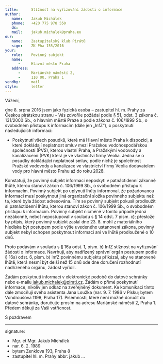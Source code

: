 ```yaml
---
title:      Stížnost na vyřizování žádosti o informace
author:
   name:    Jakub Michálek
   phone:   +420 775 978 550
   ds:      
   mail:    jakub.michalek@praha.eu
our:
   name:    Zastupitelský klub Pirátů
   sign:    ZK Pha 155/2016
your:
   role:    Povinný subjekt
   name:    
      -     Hlavní město Praha
   address:
      -     Mariánské náměstí 2,
      -     110 00, Praha 1
sendby:     mail
style:      letter
---
```


Vážení,

dne 8. srpna 2016 jsem jako fyzická osoba – zastupitel hl. m. Prahy za Českou pirátskou stranu – Vás zdvořile požádal podle § 51, odst. 3 zákona č. 131/2000 Sb., o hlavním městě Praze a podle zákona č. 106/1999 Sb., o svobodném přístupu k informacím (dále jen „InfZ“), o poskytnutí následujících informací:

* Poskytnutí všech posudků, které má Hlavní město Praha k dispozici, a které dokládají neplatnost smluv mezi Pražskou vodohospodářskou společností (PVS), kterou vlastní Praha, a Pražskými vodovody a kanalizacemi (PVK) která je ve vlastnictví firmy Veolia. Jedná se o posudky dokládající neplatnost smluv, podle nichž je společnost Pražské vodovody a kanalizace ve vlastnictví firmy Veolia dodavatelem vody pro hlavní město Prahu až do roku 2028.

Konstatuji, že povinný subjekt informaci neposkytl v patnáctidenní zákonné lhůtě, kterou stanoví zákon č. 106/1999 Sb., o svobodném přístupu k informacím. Povinný subjekt po uplynutí lhůty informoval, že požadovanou informaci musí poskytnout jiná organizační složka povinného subjektu než ta, které byla žádost adresována. Tím se povinný subjekt pokusil prodloužit si patnáctidenní lhůtu, kterou stanoví zákon č. 106/1999 Sb., o svobodném přístupu k informacím. Povinný subjekt nicméně v tomto případě jedná nezákonně, neboť nepostupoval v souladu s § 14 odst. 7 písm. c); přestože by přípis, který povinný subjekt zaslal dne 23. 8. mohl z materiálního hlediska být postupem podle výše uvedeného ustanovení zákona, povinný subjekt nebyl schopen poskytnout informaci ani ve lhůtě prodloužené o 10 dnů.

Proto podávám v souladu s § 16a odst. 1, písm. b) InfZ stížnost na vyřizování žádosti o informace. Navrhuji, aby nadřízený správní orgán postupem podle § 16a) odst. 6, písm. b) InfZ povinnému subjektu přikázal, aby ve stanovené lhůtě, která nesmí být delší než 15 dnů ode dne doručení rozhodnutí nadřízeného orgánu, žádost vyřídil.

Žádám poskytnutí informací v elektronické podobě do datové schránky nebo e-mailu jakub.michalek@pirati.cz. Žádám o přímé poskytnutí informace, nikoliv jen odkaz na zveřejněný dokument. Ke komunikaci tímto dále zmocňuji svého asistenta Jana Loužka (nar. 9. 7. 1986 v Písku; bytem Vondroušova 1198, Praha 17). Písemnosti, které není možné doručit do datové schránky, doručujte prosím na adresu Mariánské náměstí 2, Praha 1. Předem děkuji za Vaši vstřícnost.

S pozdravem

---
signature: 
  - Mgr. et Mgr. Jakub Michálek
  - nar. 6. 2. 1989
  - bytem Zenklova 193, Praha 8
  - zastupitel hl. m. Prahy
abbr:       jakub
...
